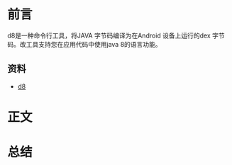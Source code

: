# 前言

d8是一种命令行工具，将JAVA 字节码编译为在Android 设备上运行的dex 字节码。改工具支持您在应用代码中使用java 8的语言功能。

## 资料

* [d8](https://developer.android.com/studio/command-line/d8)

# 正文

# 总结 

